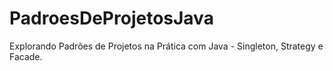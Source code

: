 # PadroesDeProjetosJava
Explorando Padrões de Projetos na Prática com Java - Singleton, Strategy e Facade.
